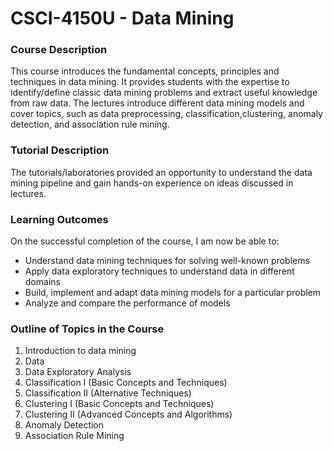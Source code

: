 # CSCI-4150U - Data Mining

### Course Description
This course introduces the fundamental concepts, principles and techniques in data mining. It provides students with the expertise to identify/define classic data mining problems and extract useful knowledge from raw data. The lectures introduce different data mining models and cover topics, such as data preprocessing, classification,clustering, anomaly detection, and association rule mining. 

### Tutorial Description
The tutorials/laboratories provided an opportunity to understand the data mining pipeline and gain hands-on experience on ideas discussed in lectures.

### Learning Outcomes
On the successful completion of the course, I am now be able to:
  - Understand data mining techniques for solving well-known problems
  - Apply data exploratory techniques to understand data in different domains
  - Build, implement and adapt data mining models for a particular problem
  - Analyze and compare the performance of models

### Outline of Topics in the Course
1. Introduction to data mining
2. Data
3. Data Exploratory Analysis
4. Classification I (Basic Concepts and Techniques)
5. Classification II (Alternative Techniques)
6. Clustering I (Basic Concepts and Techniques)
7. Clustering II (Advanced Concepts and Algorithms)
8. Anomaly Detection
9. Association Rule Mining
